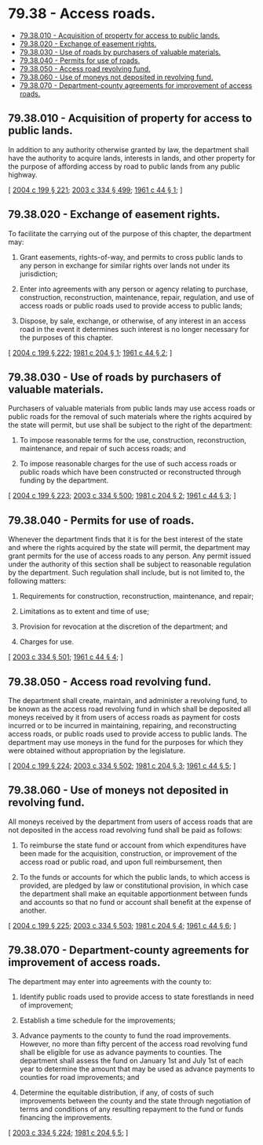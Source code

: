 # 79.38 - Access roads.
* [79.38.010 - Acquisition of property for access to public lands.](#7938010---acquisition-of-property-for-access-to-public-lands)
* [79.38.020 - Exchange of easement rights.](#7938020---exchange-of-easement-rights)
* [79.38.030 - Use of roads by purchasers of valuable materials.](#7938030---use-of-roads-by-purchasers-of-valuable-materials)
* [79.38.040 - Permits for use of roads.](#7938040---permits-for-use-of-roads)
* [79.38.050 - Access road revolving fund.](#7938050---access-road-revolving-fund)
* [79.38.060 - Use of moneys not deposited in revolving fund.](#7938060---use-of-moneys-not-deposited-in-revolving-fund)
* [79.38.070 - Department-county agreements for improvement of access roads.](#7938070---department-county-agreements-for-improvement-of-access-roads)
## 79.38.010 - Acquisition of property for access to public lands.
In addition to any authority otherwise granted by law, the department shall have the authority to acquire lands, interests in lands, and other property for the purpose of affording access by road to public lands from any public highway.

\[ [2004 c 199 § 221](https://lawfilesext.leg.wa.gov/biennium/2003-04/Pdf/Bills/Session%20Laws/House/2321-S.SL.pdf?cite=2004%20c%20199%20§%20221); [2003 c 334 § 499](https://lawfilesext.leg.wa.gov/biennium/2003-04/Pdf/Bills/Session%20Laws/House/1252.SL.pdf?cite=2003%20c%20334%20§%20499); [1961 c 44 § 1](https://leg.wa.gov/CodeReviser/documents/sessionlaw/1961c44.pdf?cite=1961%20c%2044%20§%201); \]

## 79.38.020 - Exchange of easement rights.
To facilitate the carrying out of the purpose of this chapter, the department may:

1. Grant easements, rights-of-way, and permits to cross public lands to any person in exchange for similar rights over lands not under its jurisdiction;

2. Enter into agreements with any person or agency relating to purchase, construction, reconstruction, maintenance, repair, regulation, and use of access roads or public roads used to provide access to public lands;

3. Dispose, by sale, exchange, or otherwise, of any interest in an access road in the event it determines such interest is no longer necessary for the purposes of this chapter.

\[ [2004 c 199 § 222](https://lawfilesext.leg.wa.gov/biennium/2003-04/Pdf/Bills/Session%20Laws/House/2321-S.SL.pdf?cite=2004%20c%20199%20§%20222); [1981 c 204 § 1](https://leg.wa.gov/CodeReviser/documents/sessionlaw/1981c204.pdf?cite=1981%20c%20204%20§%201); [1961 c 44 § 2](https://leg.wa.gov/CodeReviser/documents/sessionlaw/1961c44.pdf?cite=1961%20c%2044%20§%202); \]

## 79.38.030 - Use of roads by purchasers of valuable materials.
Purchasers of valuable materials from public lands may use access roads or public roads for the removal of such materials where the rights acquired by the state will permit, but use shall be subject to the right of the department:

1. To impose reasonable terms for the use, construction, reconstruction, maintenance, and repair of such access roads; and

2. To impose reasonable charges for the use of such access roads or public roads which have been constructed or reconstructed through funding by the department.

\[ [2004 c 199 § 223](https://lawfilesext.leg.wa.gov/biennium/2003-04/Pdf/Bills/Session%20Laws/House/2321-S.SL.pdf?cite=2004%20c%20199%20§%20223); [2003 c 334 § 500](https://lawfilesext.leg.wa.gov/biennium/2003-04/Pdf/Bills/Session%20Laws/House/1252.SL.pdf?cite=2003%20c%20334%20§%20500); [1981 c 204 § 2](https://leg.wa.gov/CodeReviser/documents/sessionlaw/1981c204.pdf?cite=1981%20c%20204%20§%202); [1961 c 44 § 3](https://leg.wa.gov/CodeReviser/documents/sessionlaw/1961c44.pdf?cite=1961%20c%2044%20§%203); \]

## 79.38.040 - Permits for use of roads.
Whenever the department finds that it is for the best interest of the state and where the rights acquired by the state will permit, the department may grant permits for the use of access roads to any person. Any permit issued under the authority of this section shall be subject to reasonable regulation by the department. Such regulation shall include, but is not limited to, the following matters:

1. Requirements for construction, reconstruction, maintenance, and repair;

2. Limitations as to extent and time of use;

3. Provision for revocation at the discretion of the department; and

4. Charges for use.

\[ [2003 c 334 § 501](https://lawfilesext.leg.wa.gov/biennium/2003-04/Pdf/Bills/Session%20Laws/House/1252.SL.pdf?cite=2003%20c%20334%20§%20501); [1961 c 44 § 4](https://leg.wa.gov/CodeReviser/documents/sessionlaw/1961c44.pdf?cite=1961%20c%2044%20§%204); \]

## 79.38.050 - Access road revolving fund.
The department shall create, maintain, and administer a revolving fund, to be known as the access road revolving fund in which shall be deposited all moneys received by it from users of access roads as payment for costs incurred or to be incurred in maintaining, repairing, and reconstructing access roads, or public roads used to provide access to public lands. The department may use moneys in the fund for the purposes for which they were obtained without appropriation by the legislature.

\[ [2004 c 199 § 224](https://lawfilesext.leg.wa.gov/biennium/2003-04/Pdf/Bills/Session%20Laws/House/2321-S.SL.pdf?cite=2004%20c%20199%20§%20224); [2003 c 334 § 502](https://lawfilesext.leg.wa.gov/biennium/2003-04/Pdf/Bills/Session%20Laws/House/1252.SL.pdf?cite=2003%20c%20334%20§%20502); [1981 c 204 § 3](https://leg.wa.gov/CodeReviser/documents/sessionlaw/1981c204.pdf?cite=1981%20c%20204%20§%203); [1961 c 44 § 5](https://leg.wa.gov/CodeReviser/documents/sessionlaw/1961c44.pdf?cite=1961%20c%2044%20§%205); \]

## 79.38.060 - Use of moneys not deposited in revolving fund.
All moneys received by the department from users of access roads that are not deposited in the access road revolving fund shall be paid as follows:

1. To reimburse the state fund or account from which expenditures have been made for the acquisition, construction, or improvement of the access road or public road, and upon full reimbursement, then

2. To the funds or accounts for which the public lands, to which access is provided, are pledged by law or constitutional provision, in which case the department shall make an equitable apportionment between funds and accounts so that no fund or account shall benefit at the expense of another.

\[ [2004 c 199 § 225](https://lawfilesext.leg.wa.gov/biennium/2003-04/Pdf/Bills/Session%20Laws/House/2321-S.SL.pdf?cite=2004%20c%20199%20§%20225); [2003 c 334 § 503](https://lawfilesext.leg.wa.gov/biennium/2003-04/Pdf/Bills/Session%20Laws/House/1252.SL.pdf?cite=2003%20c%20334%20§%20503); [1981 c 204 § 4](https://leg.wa.gov/CodeReviser/documents/sessionlaw/1981c204.pdf?cite=1981%20c%20204%20§%204); [1961 c 44 § 6](https://leg.wa.gov/CodeReviser/documents/sessionlaw/1961c44.pdf?cite=1961%20c%2044%20§%206); \]

## 79.38.070 - Department-county agreements for improvement of access roads.
The department may enter into agreements with the county to:

1. Identify public roads used to provide access to state forestlands in need of improvement;

2. Establish a time schedule for the improvements;

3. Advance payments to the county to fund the road improvements. However, no more than fifty percent of the access road revolving fund shall be eligible for use as advance payments to counties. The department shall assess the fund on January 1st and July 1st of each year to determine the amount that may be used as advance payments to counties for road improvements; and

4. Determine the equitable distribution, if any, of costs of such improvements between the county and the state through negotiation of terms and conditions of any resulting repayment to the fund or funds financing the improvements.

\[ [2003 c 334 § 224](https://lawfilesext.leg.wa.gov/biennium/2003-04/Pdf/Bills/Session%20Laws/House/1252.SL.pdf?cite=2003%20c%20334%20§%20224); [1981 c 204 § 5](https://leg.wa.gov/CodeReviser/documents/sessionlaw/1981c204.pdf?cite=1981%20c%20204%20§%205); \]

